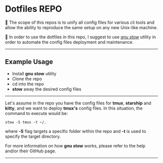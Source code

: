 # Dotfiles REPO
🚀 The scope of this repos is to unify all config files for various cli tools and allow the ability to reproduce the same setup on any new Unix-like machine.

🚀 In order to use the dotfiles in this repo, I suggest to use [_gnu stow_](https://github.com/aspiers/stow/) utility in order to automate the config files deployment and maintenance.

---

## Example Usage
- Install __gnu stow__ utility
- Clone the repo
- cd into the repo
- **stow** away the desired config files 

---

Let's assume in the repo you have the config files for **tmux**, **starship** and **kitty**, and we want to deploy **tmux's** config files. In this situation, the command to execute would be: 

`stow -S tmux -t ~/.`

where **-S** flag targets a specific folder within the repo and **-t** is used to specify the target directory.

For more information on how __gnu stow__ works, please refer to the help and/or their GitHub page.

---
